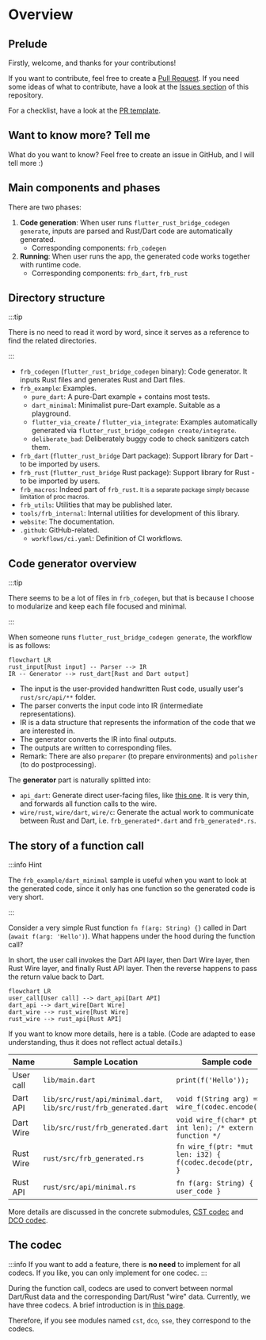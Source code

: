# Overview

## Prelude

Firstly, welcome, and thanks for your contributions!

If you want to contribute, feel free to create a [Pull Request](https://github.com/fzyzcjy/flutter_rust_bridge/pulls). If you need some ideas of what to contribute, have a look at the [Issues section](https://github.com/fzyzcjy/flutter_rust_bridge/issues) of this repository.

For a checklist, have a look at the [PR template](https://github.com/fzyzcjy/flutter_rust_bridge/blob/master/.github/PULL_REQUEST_TEMPLATE.md).

## Want to know more? Tell me

What do you want to know? Feel free to create an issue in GitHub, and I will tell more :)

## Main components and phases

There are two phases:

1. **Code generation**:
When user runs `flutter_rust_bridge_codegen generate`,
inputs are parsed and Rust/Dart code are automatically generated.
   * Corresponding components: `frb_codegen`
2. **Running**:
When user runs the app,
the generated code works together with runtime code.
   * Corresponding components: `frb_dart`, `frb_rust`

## Directory structure

:::tip

There is no need to read it word by word, since it serves as a reference to find the related directories.

:::

- `frb_codegen` (`flutter_rust_bridge_codegen` binary): Code generator. It inputs Rust files and generates Rust and Dart files.
- `frb_example`: Examples.
    - `pure_dart`: A pure-Dart example + contains most tests.
    - `dart_minimal`: Minimalist pure-Dart example. Suitable as a playground.
    - `flutter_via_create` / `flutter_via_integrate`: Examples automatically generated via `flutter_rust_bridge_codegen create/integrate`.
    - `deliberate_bad`: Deliberately buggy code to check sanitizers catch them.
- `frb_dart` (`flutter_rust_bridge` Dart package): Support library for Dart - to be imported by users.
- `frb_rust` (`flutter_rust_bridge` Rust package): Support library for Rust - to be imported by users.
- `frb_macros`: Indeed part of `frb_rust`. <small>It is a separate package simply because limitation of proc macros.</small>
- `frb_utils`: Utilities that may be published later.
- `tools/frb_internal`: Internal utilities for development of this library.
- `website`: The documentation.
- `.github`: GitHub-related.
    - `workflows/ci.yaml`: Definition of CI workflows.

## Code generator overview

:::tip

There seems to be a lot of files in `frb_codegen`,
but that is because I choose to modularize and keep each file focused and minimal.

:::

When someone runs `flutter_rust_bridge_codegen generate`, the workflow is as follows:

```mermaid
flowchart LR
rust_input[Rust input] -- Parser --> IR
IR -- Generator --> rust_dart[Rust and Dart output]
```

- The input is the user-provided handwritten Rust code, usually user's `rust/src/api/**` folder.
- The parser converts the input code into IR (intermediate representations).
- IR is a data structure that represents the information of the code that we are interested in.
- The generator converts the IR into final outputs.
- The outputs are written to corresponding files.
- Remark: There are also `preparer` (to prepare environments) and `polisher` (to do postprocessing).

The **generator** part is naturally splitted into:

* `api_dart`: Generate direct user-facing files,
like [this one](https://github.com/fzyzcjy/flutter_rust_bridge/blob/master/frb_example/flutter_via_create/lib/src/rust/api/simple.dart).
It is very thin, and forwards all function calls to the wire.
* `wire/rust`, `wire/dart`, `wire/c`: Generate the actual work to communicate between Rust and Dart,
i.e. `frb_generated*.dart` and `frb_generated*.rs`.

## The story of a function call

:::info Hint

The `frb_example/dart_minimal` sample is useful when you want to look at the generated code,
since it only has one function so the generated code is very short.

:::

Consider a very simple Rust function
`fn f(arg: String) {}`
called in Dart
(`await f(arg: 'Hello')`).
What happens under the hood during the function call?

In short, the user call invokes the Dart API layer, then Dart Wire layer, then Rust Wire layer,
and finally Rust API layer.
Then the reverse happens to pass the return value back to Dart.

```mermaid
flowchart LR
user_call[User call] --> dart_api[Dart API]
dart_api --> dart_wire[Dart Wire]
dart_wire --> rust_wire[Rust Wire]
rust_wire --> rust_api[Rust API]
```

If you want to know more details, here is a table.
(Code are adapted to ease understanding, thus it does not reflect actual details.)

| Name      | Sample Location                                                        | Sample code                                                       | Source        |
|-----------|------------------------------------------------------------------------|-------------------------------------------------------------------|---------------|
| User call | `lib/main.dart`                                                        | `print(f('Hello'));`                                              | User provided |
| Dart API  | `lib/src/rust/api/minimal.dart`,<br/>`lib/src/rust/frb_generated.dart` | `void f(String arg) => wire_f(codec.encode(arg))`                 | Generated     |
| Dart Wire | `lib/src/rust/frb_generated.dart`                                      | `void wire_f(char* ptr, int len); /* extern function */`          | Generated     |
| Rust Wire | `rust/src/frb_generated.rs`                                            | `fn wire_f(ptr: *mut u8, len: i32) { f(codec.decode(ptr, len)) }` | Generated     |
| Rust API  | `rust/src/api/minimal.rs`                                              | `fn f(arg: String) { user_code }`                                 | User provided |

More details are discussed in the concrete submodules, [CST codec](submodule/cst-codec) and [DCO codec](submodule/dco-codec).

## The codec

:::info
If you want to add a feature, there is **no need** to implement for all codecs.
If you like, you can only implement for one codec.
:::

During the function call, codecs are used to convert between normal Dart/Rust data
and the corresponding Dart/Rust "wire" data.
Currently, we have three codecs. A brief introduction is in [this page](../feature/miscellaneous/codec).

Therefore, if you see modules named `cst`, `dco`, `sse`, they correspond to the codecs.
